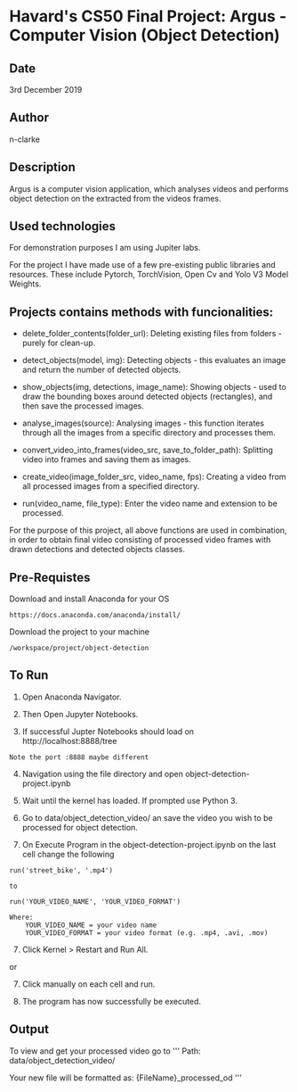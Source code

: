 # Havard's CS50 Final Project: Argus - Computer Vision (Object Detection)

## Date

3rd December 2019

## Author

n-clarke

## Description

Argus is a computer vision application, which analyses videos and performs object detection on the extracted from the videos frames.

## Used technologies

For demonstration purposes I am using Jupiter labs.

For the project I have made use of a few pre-existing public libraries and resources.
These include Pytorch, TorchVision, Open Cv and Yolo V3 Model Weights.

## Projects contains methods with funcionalities:

- delete_folder_contents(folder_url): Deleting existing files from folders - purely for clean-up.

- detect_objects(model, img): Detecting objects - this evaluates an image and return the number of detected objects.

- show_objects(img, detections, image_name): Showing objects - used to draw the bounding boxes around detected objects (rectangles), and then save the processed images.

- analyse_images(source): Analysing images - this function iterates through all the images from a specific directory and processes them.

- convert_video_into_frames(video_src, save_to_folder_path): Splitting video into frames and saving them as images.

- create_video(image_folder_src, video_name, fps): Creating a video from all processed images from a specified directory.

- run(video_name, file_type): Enter the video name and extension to be processed.

For the purpose of this project, all above functions are used in combination,
in order to obtain final video consisting of processed video frames with drawn detections and detected objects classes.

## Pre-Requistes

Download and install Anaconda for your OS

```
https://docs.anaconda.com/anaconda/install/
```

Download the project to your machine
```
/workspace/project/object-detection
```

## To Run

1) Open Anaconda Navigator.

2) Then Open Jupyter Notebooks.

3) If successful Jupter Notebooks should load on http://localhost:8888/tree
```
Note the port :8888 maybe different
```
4) Navigation using the file directory and open object-detection-project.ipynb

5) Wait until the kernel has loaded. If prompted use Python 3.

6) Go to data/object_detection_video/ an save the video you wish to be processed for object detection.

7) On Execute Program in the object-detection-project.ipynb on the last cell change the following
```
run('street_bike', '.mp4')

to

run('YOUR_VIDEO_NAME', 'YOUR_VIDEO_FORMAT')

Where:
    YOUR_VIDEO_NAME = your video name
    YOUR_VIDEO_FORMAT = your video format (e.g. .mp4, .avi, .mov)
```

7) Click Kernel > Restart and Run All.

or

7) Click manually on each cell and run.

8) The program has now successfully be executed.

## Output

To view and get your processed video go to
'''
Path:
data/object_detection_video/

Your new file will be formatted as:
{FileName}_processed_od
'''
